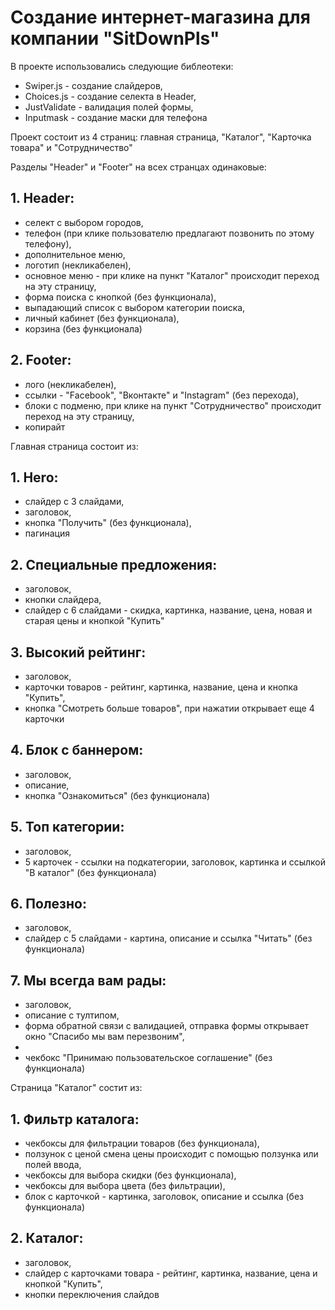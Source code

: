 # Создание интернет-магазина для компании "SitDownPls"

В проекте использовались следующие библеотеки:

- Swiper.js - создание слайдеров,
- Choices.js - создание селекта в Header,
- JustValidate - валидация полей формы,
- Inputmask - создание маски для телефона

Проект состоит из 4 страниц: главная страница, "Каталог", "Карточка товара" и "Сотрудничество"

Разделы "Header" и "Footer" на всех странцах одинаковые:

## 1. Header:
- селект с выбором городов,
- телефон (при клике пользователю предлагают позвонить по этому телефону),
- дополнительное меню,
- логотип (некликабелен),
- основное меню - при клике на пункт "Каталог" происходит переход на эту страницу,
- форма поиска с кнопкой (без функционала),
- выпадающий список с выбором категории поиска,
- личный кабинет (без функционала),
- корзина (без функционала)

## 2. Footer:
- лого (некликабелен),
- ссылки - "Facebook", "Вконтакте" и "Instagram" (без перехода),
- блоки с подменю, при клике на пункт "Сотрудничество" происходит переход на эту страницу, 
- копирайт

Главная страница состоит из:

## 1. Hero:
- слайдер с 3 слайдами,
- заголовок,
- кнопка "Получить" (без функционала),
- пагинация

## 2. Специальные предложения:
- заголовок,
- кнопки слайдера,
- слайдер с 6 слайдами - скидка, картинка, название, цена, новая и старая цены и кнопкой "Купить"

## 3. Высокий рейтинг:
- заголовок,
- карточки товаров - рейтинг, картинка, название, цена и кнопка "Купить",
- кнопка "Смотреть больше товаров", при нажатии открывает еще 4 карточки

## 4. Блок с баннером:
- заголовок,
- описание,
- кнопка "Ознакомиться" (без функционала)

## 5. Топ категории:
- заголовок,
- 5 карточек - ссылки на подкатегории, заголовок, картинка и ссылкой "В каталог" (без функционала)

## 6. Полезно:
- заголовок,
- слайдер с 5 слайдами - картина, описание и ссылка "Читать" (без функционала)

## 7. Мы всегда вам рады:
- заголовок,
- описание с тултипом,
- форма обратной связи с валидацией, отправка формы открывает окно "Спасибо мы вам перезвоним",
- 
- чекбокс "Принимаю пользовательское соглашение" (без функционала)

Страница "Каталог" состит из:

## 1. Фильтр каталога:
- чекбоксы для фильтрации товаров (без функционала),
- ползунок с ценой смена цены происходит с помощью ползунка или полей ввода,
- чекбоксы для выбора скидки (без функционала),
- чекбоксы для выбора цвета (без фильтрации),
- блок с карточкой - картинка, заголовок, описание и ссылка (без функционала)

## 2. Каталог:
- заголовок,
- слайдер с карточками товара - рейтинг, картинка, название, цена и кнопкой "Купить",
- кнопки переключения слайдов
